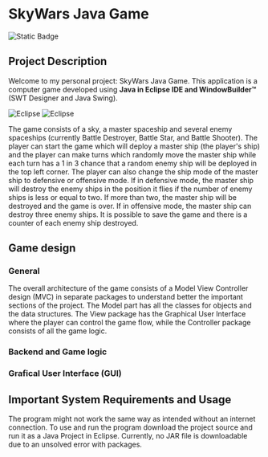 # SkyWars Java Game

![Static Badge](https://img.shields.io/badge/Version%20-%20v1.1.0%20-%20%20%2315202b%20)

## Project Description 
Welcome to my personal project: SkyWars Java Game. This application is a computer game developed using **Java in Eclipse IDE and WindowBuilder™** (SWT Designer and Java Swing).

![Eclipse](https://img.shields.io/badge/Eclipse-2C2255?style=for-the-badge&logo=eclipse&logoColor=white)
![Eclipse](https://img.shields.io/badge/Java-ED8B00?style=for-the-badge&logo=openjdk&logoColor=white)

The game consists of a sky, a master spaceship and several enemy spaceships (currently Battle Destroyer, Battle Star, and Battle Shooter). The player can start the game which will deploy a master ship (the player's ship) and the player can make turns which randomly move the master ship while each turn has a 1 in 3 chance that a random enemy ship will be deployed in the top left corner. The player can also change the ship mode of the master ship to defensive or offensive mode. If in defensive mode, the master ship will destroy the enemy ships in the position it flies if the number of enemy ships is less or equal to two. If more than two, the master ship will be destroyed and the game is over. If in offensive mode, the master ship can destroy three enemy ships. It is possible to save the game and there is a counter of each enemy ship destroyed. 

## Game design 

### General 
The overall architecture of the game consists of a Model View Controller design (MVC) in separate packages to understand better the important sections of the project. The Model part has all the classes for objects and the data structures. The View package has the Graphical User Interface where the player can control the game flow, while the Controller package consists of all the game logic.

### Backend and Game logic 
### Grafical User Interface (GUI) 

## Important System Requirements and Usage
The program might not work the same way as intended without an internet connection. To use and run the program download the project source and run it as a Java Project in Eclipse. Currently, no JAR file is downloadable due to an unsolved error with packages. 



